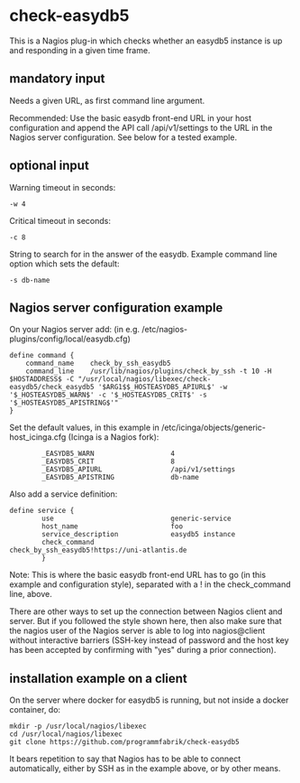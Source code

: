 # check-easydb5
This is a Nagios plug-in which checks whether an easydb5 instance is up and responding in a given time frame.

## mandatory input

Needs a given URL, as first command line argument.

Recommended: Use the basic easydb front-end URL in your host configuration and append the API call /api/v1/settings to the URL in the Nagios server configuration. See below for a tested example.

## optional input

Warning timeout in seconds:

~~~~
-w 4
~~~~

Critical timeout in seconds:

~~~~
-c 8
~~~~

String to search for in the answer of the easydb.
Example command line option which sets the default:

~~~~
-s db-name
~~~~

## Nagios server configuration example

On your Nagios server add: (in e.g. /etc/nagios-plugins/config/local/easydb.cfg)

~~~~
define command {
    command_name    check_by_ssh_easydb5
    command_line    /usr/lib/nagios/plugins/check_by_ssh -t 10 -H $HOSTADDRESS$ -C "/usr/local/nagios/libexec/check-easydb5/check_easydb5 '$ARG1$$_HOSTEASYDB5_APIURL$' -w '$_HOSTEASYDB5_WARN$' -c '$_HOSTEASYDB5_CRIT$' -s '$_HOSTEASYDB5_APISTRING$'"
}
~~~~

Set the default values, in this example in /etc/icinga/objects/generic-host_icinga.cfg (Icinga is a Nagios fork):

~~~~
        _EASYDB5_WARN                   4
        _EASYDB5_CRIT                   8
        _EASYDB5_APIURL                 /api/v1/settings
        _EASYDB5_APISTRING              db-name
~~~~

Also add a service definition:

~~~~
define service {
        use                             generic-service
        host_name                       foo
        service_description             easydb5 instance
        check_command                   check_by_ssh_easydb5!https://uni-atlantis.de
        }
~~~~

Note: This is where the basic easydb front-end URL has to go (in this example and configuration style), separated with a ! in the check_command line, above.

There are other ways to set up the connection between Nagios client and server. But if you followed the style shown here, then also make sure that the nagios user of the Nagios server is able to log into nagios@client without interactive barriers (SSH-key instead of password and the host key has been accepted by confirming with "yes" during a prior connection).

## installation example on a client
On the server where docker for easydb5 is running, but not inside a docker container, do:

~~~~
mkdir -p /usr/local/nagios/libexec
cd /usr/local/nagios/libexec
git clone https://github.com/programmfabrik/check-easydb5
~~~~

It bears repetition to say that Nagios has to be able to connect automatically, either by SSH as in the example above, or by other means.

